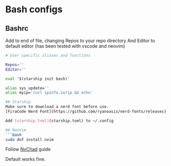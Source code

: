 # Bash configs

## Bashrc

Add to end of file, changing Repos to your repo directory
And Editor to default editor (has been tested with vscode and neovim)

````bash
# User specific aliases and functions

Repos=''
Editor=''

eval "$(starship init bash)"

alias sys_update=''
alias myip='curl ipinfo.io/ip && echo'

## Starship
Make sure to download a nerd font before use.
[FiraCode Nerd Font](https://github.com/ryanoasis/nerd-fonts/releases)

Add [starship.toml](starship.toml) to ~/.config

## Neovim
```bash
sudo dnf install nvim
````

Follow [NvChad](https://nvchad.com/docs/quickstart/install) guide

Default works fine.
